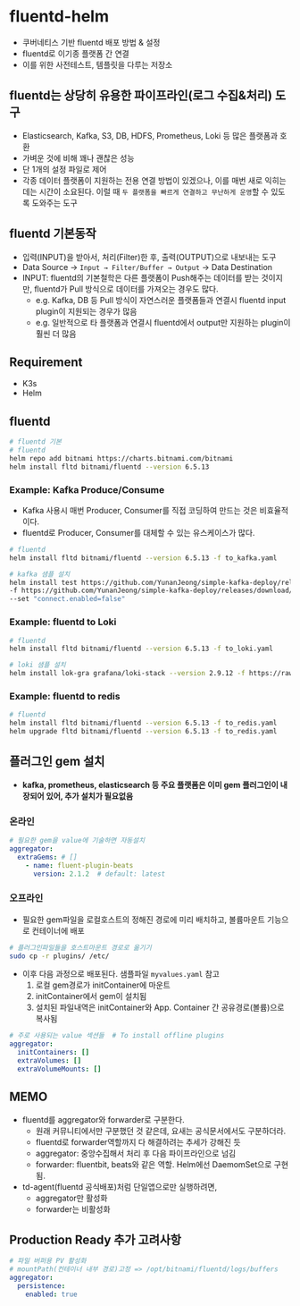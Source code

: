 # fluentd-helm

- 쿠버네티스 기반 fluentd 배포 방법 & 설정
- fluentd로 이기종 플랫폼 간 연결
- 이를 위한 사전테스트, 템플릿을 다루는 저장소

## fluentd는 상당히 유용한 파이프라인(로그 수집&처리) 도구

- Elasticsearch, Kafka, S3, DB, HDFS, Prometheus, Loki 등 많은 플랫폼과 호환
- 가벼운 것에 비해 꽤나 괜찮은 성능
- 단 1개의 설정 파일로 제어
- 각종 데이터 플랫폼이 지원하는 전용 연결 방법이 있겠으나, 이를 매번 새로 익히는 데는 시간이 소요된다. 이럴 때 `두 플랫폼을 빠르게 연결하고 무난하게 운영`할 수 있도록 도와주는 도구

## fluentd 기본동작

- 입력(INPUT)을 받아서, 처리(Filter)한 후, 출력(OUTPUT)으로 내보내는 도구
- Data Source → `Input → Filter/Buffer → Output` → Data Destination
- INPUT: fluentd의 기본철학은 다른 플랫폼이 Push해주는 데이터를 받는 것이지만, fluentd가 Pull 방식으로 데이터를 가져오는 경우도 많다.
  - e.g. Kafka, DB 등 Pull 방식이 자연스러운 플랫폼들과 연결시 fluentd input plugin이 지원되는 경우가 많음
  - e.g. 일반적으로 타 플랫폼과 연결시 fluentd에서 output만 지원하는 plugin이 훨씬 더 많음

## Requirement

- K3s
- Helm

## fluentd

```sh
# fluentd 기본
# fluentd
helm repo add bitnami https://charts.bitnami.com/bitnami
helm install fltd bitnami/fluentd --version 6.5.13
```

### Example: Kafka Produce/Consume

- Kafka 사용시 매번 Producer, Consumer를 직접 코딩하여 만드는 것은 비효율적이다.
- fluentd로 Producer, Consumer를 대체할 수 있는 유스케이스가 많다.

```sh
# fluentd
helm install fltd bitnami/fluentd --version 6.5.13 -f to_kafka.yaml

# kafka 샘플 설치
helm install test https://github.com/YunanJeong/simple-kafka-deploy/releases/download/v2.0.3/skafka-2.0.3.tgz \
-f https://github.com/YunanJeong/simple-kafka-deploy/releases/download/v2.0.3/kraft-multi.yaml \
--set "connect.enabled=false"
```

### Example: fluentd to Loki

```sh
# fluentd
helm install fltd bitnami/fluentd --version 6.5.13 -f to_loki.yaml

# loki 샘플 설치
helm install lok-gra grafana/loki-stack --version 2.9.12 -f https://raw.githubusercontent.com/YunanJeong/plg-stack/main/loki-grafana.yaml
```

### Example: fluentd to redis

```sh
# fluentd
helm install fltd bitnami/fluentd --version 6.5.13 -f to_redis.yaml
helm upgrade fltd bitnami/fluentd --version 6.5.13 -f to_redis.yaml
```

## 플러그인 gem 설치

- **kafka, prometheus, elasticsearch 등 주요 플랫폼은 이미 gem 플러그인이 내장되어 있어, 추가 설치가 필요없음**

### 온라인

```yaml
# 필요한 gem을 value에 기술하면 자동설치
aggregator:
  extraGems: # []
    - name: fluent-plugin-beats 
      version: 2.1.2  # default: latest
```

### 오프라인

- 필요한 gem파일을 로컬호스트의 정해진 경로에 미리 배치하고, 볼륨마운트 기능으로 컨테이너에 배포

```sh
# 플러그인파일들을 호스트마운트 경로로 옮기기
sudo cp -r plugins/ /etc/
```

- 이후 다음 과정으로 배포된다. 샘플파일 `myvalues.yaml` 참고
  1. 로컬 gem경로가 initContainer에 마운트
  2. initContainer에서 gem이 설치됨
  3. 설치된 파일내역은 initContainer와 App. Container 간 공유경로(볼륨)으로 복사됨

```yaml
# 주로 사용되는 value 섹션들  # To install offline plugins
aggregator:
  initContainers: []
  extraVolumes: []
  extraVolumeMounts: []
```

## MEMO

- fluentd를 aggregator와 forwarder로 구분한다.
  - 원래 커뮤니티에서만 구분했던 것 같은데, 요새는 공식문서에서도 구분하더라.
  - fluentd로 forwarder역할까지 다 해결하려는 추세가 강해진 듯
  - aggregator: 중앙수집해서 처리 후 다음 파이프라인으로 넘김
  - forwarder: fluentbit, beats와 같은 역할. Helm에선 DaemomSet으로 구현됨.
- td-agent(fluentd 공식배포)처럼 단일앱으로만 실행하려면,
  - aggregator만 활성화
  - forwarder는 비활성화

## Production Ready 추가 고려사항

```yaml
# 파일 버퍼용 PV 활성화
# mountPath(컨테이너 내부 경로)고정 => /opt/bitnami/fluentd/logs/buffers
aggregator:
  persistence: 
    enabled: true
```
  